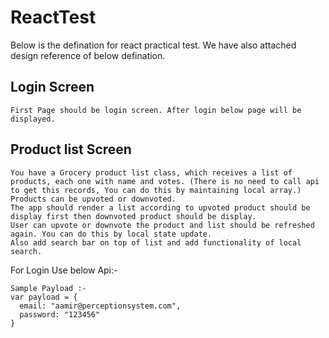 # ReactTest

Below is the defination for react practical test. We have also attached design reference of below defination.

## Login Screen
 ``` First Page should be login screen. After login below page will be displayed. ```
 
## Product list Screen
```
You have a Grocery product list class, which receives a list of products, each one with name and votes. (There is no need to call api to get this records, You can do this by maintaining local array.) 
Products can be upvoted or downvoted. 
The app should render a list according to upvoted product should be display first then downvoted product should be display.
User can upvote or downvote the product and list should be refreshed again. You can do this by local state update.
Also add search bar on top of list and add functionality of local search. 
```
For Login Use below Api:-

```Api : - https://wwwdev.lugelo.com/api/v0/login/
Sample Payload :-
var payload = {
  email: "aamir@perceptionsystem.com",
  password: "123456"
}
```
